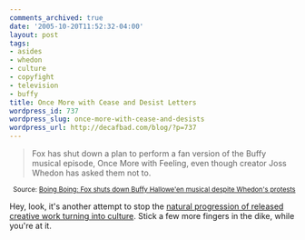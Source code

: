 ```yaml
---
comments_archived: true
date: '2005-10-20T11:52:32-04:00'
layout: post
tags:
- asides
- whedon
- culture
- copyfight
- television
- buffy
title: Once More with Cease and Desist Letters
wordpress_id: 737
wordpress_slug: once-more-with-cease-and-desists
wordpress_url: http://decafbad.com/blog/?p=737
---
```

<blockquote cite="http://www.boingboing.net/2005/10/20/fox_shuts_down_buffy.html">Fox has shut down a plan to perform a fan version of the Buffy musical episode, Once More with Feeling, even though creator Joss Whedon has asked them not to.</blockquote>
<small style="text-align:right; display:block">Source: <a href="http://www.boingboing.net/2005/10/20/fox_shuts_down_buffy.html">Boing Boing: Fox shuts down Buffy Hallowe'en musical despite Whedon's protests</a></small>

Hey, look, it's another attempt to stop the [natural progression of released creative work turning into culture](http://decafbad.com/blog/2005/10/10/urban-birdsong-copyright-and-cores-of-culture).  Stick a few more fingers in the dike, while you're at it.

<!-- tags: whedon buffy television copyfight culture -->
